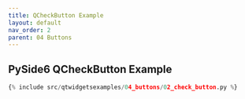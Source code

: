 ```yaml
---
title: QCheckButton Example
layout: default
nav_order: 2
parent: 04 Buttons
---
```


## PySide6 QCheckButton Example

```python
{% include src/qtwidgetsexamples/04_buttons/02_check_button.py %}
```
